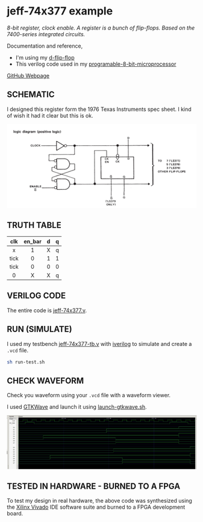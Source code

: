 # jeff-74x377 example

_8-bit register, clock enable. A register is a bunch of flip-flops.
Based on the 7400-series integrated circuits._

Documentation and reference,

* I'm using my
  [d-flip-flop](https://github.com/JeffDeCola/my-systemverilog-examples/tree/master/basic-code/sequential-logic/d-flip-flop)
* This verilog code used in my
  [programable-8-bit-microprocessor](https://github.com/JeffDeCola/my-systemverilog-examples/tree/master/systems/microprocessors/programable-8-bit-microprocessor)

[GitHub Webpage](https://jeffdecola.github.io/my-systemverilog-examples/)

## SCHEMATIC

I designed this register form the 1976 Texas Instruments spec sheet.
I kind of wish it had it clear but this is ok.

![IMAGE - ti-74x377-schematic.jpg - IMAGE](../../../docs/pics/ti-74x377-schematic.jpg)

## TRUTH TABLE

| clk     | en_bar | d     | q      |
|:-------:|:------:|:-----:|:------:|
| x       |  1     |  X    | q      |
| tick    |  0     |  1    | 1      |
| tick    |  0     |  0    | 0      |
| 0       |  X     |  X    | q      |

## VERILOG CODE

The entire code is
[jeff-74x377.v](jeff-74x377.v).

## RUN (SIMULATE)

I used my testbench
[jeff-74x377-tb.v](jeff-74x377-tb.v) with
[iverilog](https://github.com/JeffDeCola/my-cheat-sheets/tree/master/hardware/tools/simulation/iverilog-cheat-sheet)
to simulate and create a `.vcd` file.

```bash
sh run-test.sh
```

## CHECK WAVEFORM

Check you waveform using your `.vcd` file with a waveform viewer.

I used [GTKWave](https://github.com/JeffDeCola/my-cheat-sheets/tree/master/hardware/tools/simulation/gtkwave-cheat-sheet)
and launch it using
[launch-gtkwave.sh](launch-gtkwave.sh).

![jeff-74x377-waveform.jpg](../../../docs/pics/jeff-74x377-waveform.jpg)

## TESTED IN HARDWARE - BURNED TO A FPGA

To test my design in real hardware, the above code was synthesized using the
[Xilinx Vivado](https://github.com/JeffDeCola/my-cheat-sheets/tree/master/hardware/tools/synthesis/xilinx-vivado-cheat-sheet)
IDE software suite and burned to a FPGA development board.
